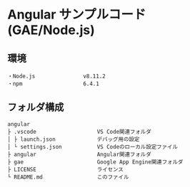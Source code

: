 # Angular サンプルコード (GAE/Node.js)

## 環境
```
・Node.js               v8.11.2
・npm                   6.4.1
```

## フォルダ構成
```
angular
├ .vscode                   VS Code関連フォルダ
│ ├ launch.json             デバッグ用の設定
│ └ settings.json           VS Codeのローカル設定ファイル
├ angular                   Angular関連フォルダ
├ gae                       Google App Engine関連フォルダ
├ LICENSE                   ライセンス
└ README.md                 このファイル
```
